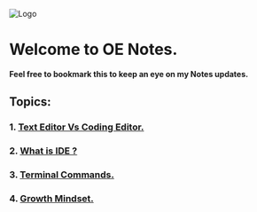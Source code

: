 ![Logo](https://intaj.net/wp-content/uploads/2020/08/ASAC-Bilingual-1024x220.png)
# Welcome to **OE Notes**.

**Feel free to bookmark this to keep an eye on my Notes updates.**
## Topics:
### 1. [Text Editor Vs Coding Editor.](https://oebitw.github.io/reading-notes/text-editor-vs-coding-editor)
### 2. [What is IDE ?](https://oebitw.github.io/reading-notes/IDE)

### 3. [Terminal Commands.](https://oebitw.github.io/reading-notes/terminal-commands)

### 4. [Growth Mindset.](https://oebitw.github.io/reading-notes/growth-mindset)


